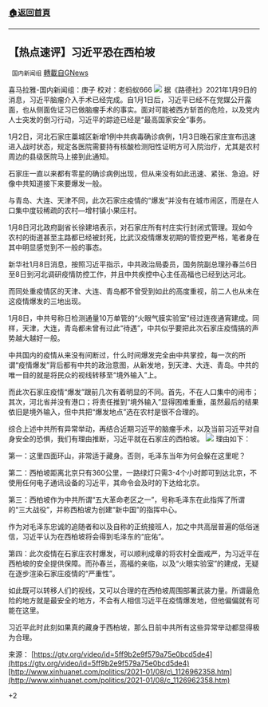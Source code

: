 ###  [:house:返回首頁](https://github.com/ourhimalayas/txt)
---

## 【热点速评】习近平恐在西柏坡
` 国内新闻组` [轉載自GNews](https://gnews.org/zh-hans/737403/)

喜马拉雅-国内新闻组：庚子 校对：老蚂蚁666
![]()![](https://gnews.org/wp-content/uploads/2021/01/unknown-1-1.png)
据《路德社》2021年1月9日的消息，习近平脑瘤介入手术已经完成。自1月1日后，习近平已经不在党媒公开露面，也从侧面佐证习已做脑瘤手术的事实。面对可能被西方斩首的危险，以及党内人士突发的倒习行动，习近平的踪迹已经是“最高国家安全”事务。

1月2日，河北石家庄藁城区新增1例中共病毒确诊病例，1月3日晚石家庄宣布迅速进入战时状态，规定各医院需要持有核酸检测阳性证明方可入院治疗，尤其是农村周边的县级医院马上接到此通知。

石家庄一直以来都有零星的确诊病例出现，但从来没有如此迅速、紧张、急迫。好像中共知道接下来要爆发一般。

与青岛、大连、天津不同，此次石家庄疫情的“爆发”并没有在城市闹区，而是在人口集中度较稀疏的农村—增村镇小果庄村。

1月8日河北政府副省长徐建培表示，对石家庄所有村庄实行封闭式管理。现如今农村的街道甚至主路都已经被封死，比武汉疫情爆发初期的管控更严格，笔者身在其中明显感觉到不一般的事态。

新华社1月8日消息，按照习近平指示，中共政治局委员，国务院副总理孙春兰6日至8日到河北调研疫情防控工作，并且中共疾控中心主任高福也已经到达河北。

而同处重疫情区的天津、大连、青岛都不曾受到如此的高度重视，前二人也从未在这疫情爆发的三地出现。

1月8日，中共号称日检测通量10万单管的“火眼气膜实验室”经过连夜通宵建成。同样，天津，大连，青岛都未曾有过此“待遇”，中共似乎要把此次石家庄疫情搞的声势越大越好一般。

中共国内的疫情从来没有间断过，什么时间爆发完全由中共掌控，每一次的所谓“疫情爆发”背后都有中共的政治意图，从新发地，到天津、大连、青岛。中共的唯一目的就是将民众的视线转移至“境外输入”上。

而此次石家庄疫情“爆发”跟前几次有着明显的不同。首先，不在人口集中的闹市；其次，河北省并没有港口；将责任推到“境外输入”显得困难重重，虽然最后的结果依旧是境外输入，但中共把“爆发地点”选在农村是很不合理的。

综合上述中共所有异常举动，再结合近期习近平的脑瘤手术，以及当前习近平对自身安全的恐惧，我们有理由推断，习近平就在石家庄的西柏坡。
![]()![](https://gnews.org/wp-content/uploads/2021/01/unknown-2.png)
理由如下：

第一：这里四面环山，非常适于藏身。否则，毛泽东当年为何会躲在这里呢？

第二：西柏坡距离北京只有360公里，一路绿灯只需3-4个小时即可到达北京，不使用任何电子通讯设备的习近平，其命令会及时的下达给北京。

第三：西柏坡作为中共所谓“五大革命老区之一”，号称毛泽东在此指挥了所谓的“三大战役”，并称西柏坡为创建“新中国”的指挥中心。

作为对毛泽东忠诚的追随者和以及自称的正统接班人，加之中共高层普遍的低俗迷信，习近平认为在西柏坡将会得到毛泽东的“庇佑”。

第四：此次疫情在石家庄农村爆发，可以顺利成章的将农村全面戒严，为习近平在西柏坡的安全提供保障。而孙春兰，高福的亲临，以及“火眼实验室”的建成，无疑在逐步渲染石家庄疫情的“严重性”。

如此既可以转移人们的视线，又可以合理的在西柏坡周围部署武装力量。所谓最危险的地方就是最安全的地方，不会有人相信习近平在疫情爆发地，但他偏偏就有可能在这里。

习近平此时此刻如果真的藏身于西柏坡，那么日前中共所有这些异常举动都显得极为合理。

来源：
[https://gtv.org/video/id=5ff9b2e9f579a75e0bcd5de4](https://gtv.org/video/id=5ff9b2e9f579a75e0bcd5de4)[http://www.xinhuanet.com/politics/2021-01/08/c\_1126962358.htm](http://www.xinhuanet.com/politics/2021-01/08/c_1126962358.htm)

+2
